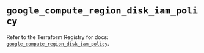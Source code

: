 # `google_compute_region_disk_iam_policy`

Refer to the Terraform Registry for docs: [`google_compute_region_disk_iam_policy`](https://registry.terraform.io/providers/hashicorp/google/6.30.0/docs/resources/compute_region_disk_iam_policy).
